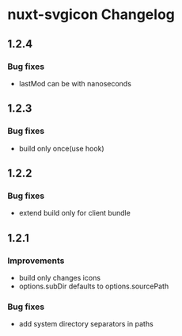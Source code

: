 # nuxt-svgicon Changelog

## 1.2.4
### Bug fixes

* lastMod can be with nanoseconds

## 1.2.3
### Bug fixes

* build only once(use hook)

## 1.2.2
### Bug fixes

* extend build only for client bundle


## 1.2.1

### Improvements

* build only changes icons
* options.subDir defaults to options.sourcePath

### Bug fixes

* add system directory separators in paths
